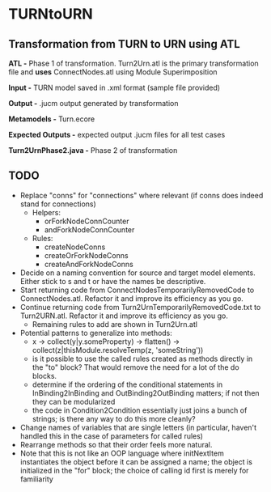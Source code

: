 # TURNtoURN

## Transformation from TURN to URN using ATL
  
**ATL -** Phase 1 of transformation. Turn2Urn.atl is the primary transformation file and **uses** ConnectNodes.atl using Module Superimposition  
  
**Input -** TURN model saved in .xml format (sample file provided)  
  
**Output -** .jucm output generated by transformation  
  
**Metamodels -** Turn.ecore    
  
**Expected Outputs -** expected output .jucm files for all test cases  
  
**Turn2UrnPhase2.java -** Phase 2 of transformation 

## TODO
* Replace "conns" for "connections" where relevant (if conns does indeed stand for connections)
	* Helpers:
		* orForkNodeConnCounter
		* andForkNodeConnCounter
	* Rules:
		* createNodeConns
		* createOrForkNodeConns
		* createAndForkNodeConns
* Decide on a naming convention for source and target model elements. Either stick to s and t or have the names be descriptive.
* Start returning code from ConnectNodesTemporarilyRemovedCode to ConnectNodes.atl. Refactor it and improve its efficiency as you go.
* Continue returning code from Turn2UrnTemporarilyRemovedCode.txt to Turn2URN.atl. Refactor it and improve its efficiency as you go.
	* Remaining rules to add are shown in Turn2Urn.atl
* Potential patterns to generalize into methods:
	* x -> collect(y|y.someProperty) -> flatten() -> collect(z|thisModule.resolveTemp(z, 'someString'))
	* is it possible to use the called rules created as methods directly in the "to" block? That would remove the need for a lot of the do blocks.
	* determine if the ordering of the conditional statements in InBinding2InBinding and OutBinding2OutBinding matters; if not then they can be modularized
	* the code in Condition2Condition essentially just joins a bunch of strings; is there any way to do this more cleanly?
* Change names of variables that are single letters (in particular, haven't handled this in the case of parameters for called rules)
* Rearrange methods so that their order feels more natural.
* Note that this is not like an OOP language where initNextItem instantiates the object before it can be assigned a name; the object is initialized in the "for" block; the choice of calling id first is merely for familiarity
